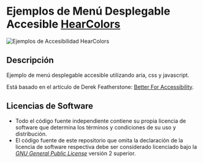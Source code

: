 Ejemplos de Menú Desplegable Accesible [HearColors](http://www.hearcolors.com.mx/ "HearColors")
===============================================================================================
![Ejemplos de Accesibilidad HearColors](http://www.hearcolors.com.mx/images/GitHub/portada_ejempos_accesibles.png)

## Descripción
Ejemplo de menú desplegable accesible utilizando aria, css y javascript.

Está basado en el artículo de Derek Featherstone: [Better For Accessibility](http://simplyaccessible.com/article/better-for-accessibility/).

## Licencias de Software
* Todo el código fuente independiente contiene su propia licencia de software que determina los términos y condiciones de su uso y distribución.
* El código fuente de este repositorio que omita la declaración de la licencia de software respectiva debe ser considerado licenciado bajo la *[GNU General Public License](http://www.gnu.org/licenses/ "GNU General Public License")* versión 2 superior.
